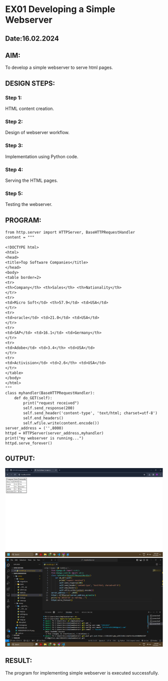 # EX01 Developing a Simple Webserver

## Date:16.02.2024

## AIM:

To develop a simple webserver to serve html pages.

## DESIGN STEPS:

### Step 1:

HTML content creation.

### Step 2:

Design of webserver workflow.

### Step 3:

Implementation using Python code.

### Step 4:

Serving the HTML pages.

### Step 5:

Testing the webserver.

## PROGRAM:

```
from http.server import HTTPServer, BaseHTTPRequestHandler
content = """

<!DOCTYPE html>
<html>
<head>
<title>Top Software Companies</title>
</head>
<body>
<table border=2>
<tr>
<th>Company</th> <th>Sales</th> <th>Nationality</th>
</tr>
<tr>
<td>Micro Soft</td> <th>57.9</td> <td>USA</td>
</tr>
<tr>
<td>oracle</td> <td>21.0</td> <td>USA</td>
</tr>
<tr>
<td>SAP</td> <td>16.1</td> <td>Germany</th>
</tr>
<tr>
<td>Adobe</td> <td>3.4</th> <td>USA</td>
</tr>
<tr>
<td>Activision</td> <td>2.6</th> <td>USA</td>
</tr>
</table>
</body>
</html>
"""
class myhandler(BaseHTTPRequestHandler):
    def do_GET(self):
        print("request received")
        self.send_response(200)
        self.send_header('content-type', 'text/html; charset=utf-8')
        self.end_headers()
        self.wfile.write(content.encode())
server_address = ('',8000)
httpd = HTTPServer(server_address,myhandler)
print("my webserver is running...")
httpd.serve_forever()
```

## OUTPUT:

![alt text](<WEBSERVER EX-01.png>)
![alt text](<TERMINAL 01.png>)

## RESULT:

The program for implementing simple webserver is executed successfully.
